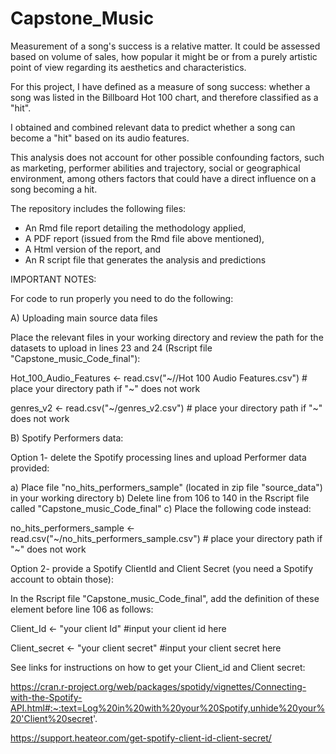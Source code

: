 # Capstone_Music

Measurement of a song's success is a relative matter. It could be assessed based on volume of sales, how popular it might be or from a purely artistic point of view regarding its aesthetics and characteristics.

For this project, I have defined as a measure of song success: whether a song  was listed in the Billboard Hot 100 chart, and therefore classified as a "hit".  

I obtained and combined relevant data to predict whether a song can become a "hit" based on its audio features. 

This analysis does not account for other possible confounding factors, such as marketing, performer abilities and trajectory, social or geographical environment, among others factors that could have a direct influence on a song becoming a hit.

The repository includes the following files:

- An Rmd file report detailing the methodology applied, 
- A PDF report (issued from the Rmd file above mentioned), 
- A Html version of the report, and 
- An R script file that generates the analysis and  predictions

IMPORTANT NOTES:

For code to run properly you need to do the following:

A) Uploading main source data  files

Place the relevant files in your working directory and review the path for the datasets to upload in lines 23 and 24 (Rscript file "Capstone_music_Code_final"): 

Hot_100_Audio_Features <- read.csv("~//Hot 100 Audio Features.csv")  # place your directory path if "~" does not work
 
genres_v2 <- read.csv("~/genres_v2.csv") # place your directory path if "~" does not work


B) Spotify Performers data:

Option 1- delete the Spotify processing lines and upload Performer data provided:

a) Place file "no_hits_performers_sample" (located in zip file "source_data") in your working directory
b) Delete line from 106 to 140 in the Rscript file called "Capstone_music_Code_final"
c) Place the following code instead:

no_hits_performers_sample <- read.csv("~/no_hits_performers_sample.csv")  # place your directory path if "~" does not work


Option 2- provide a Spotify ClientId and Client Secret (you need a Spotify account to obtain those):

In the Rscript file "Capstone_music_Code_final", add the definition of these element before line 106 as follows:

Client_Id <- "your client Id"  #input your client id here

Client_secret <- "your client secret"  #input your client secret here

See links for instructions on how to get your Client_id and Client secret:

https://cran.r-project.org/web/packages/spotidy/vignettes/Connecting-with-the-Spotify-API.html#:~:text=Log%20in%20with%20your%20Spotify,unhide%20your%20'Client%20secret'.

https://support.heateor.com/get-spotify-client-id-client-secret/



